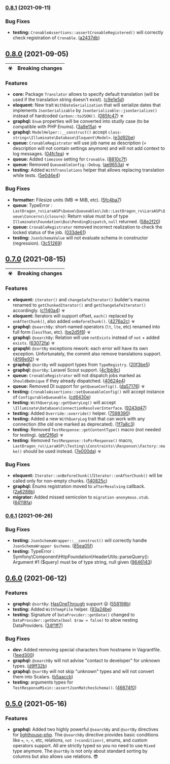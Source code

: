 ### [0.8.1](https://github.com/LastDragon-ru/lara-asp/compare/0.8.0...0.8.1) (2021-09-11)


### Bug Fixes

* **testing:** `CronableAssertions::assertCronableRegistered()` will correctly check registration of `Cronable`. ([a2437db](https://github.com/LastDragon-ru/lara-asp/commit/a2437dbe9eb402b54c9a1992ca2246433d45374d))

## [0.8.0](https://github.com/LastDragon-ru/lara-asp/compare/0.7.0...0.8.0) (2021-09-05)

☣ | Breaking changes
:---: | :---

### Features

* **core:** Package `Translator` allows to specify default translation (will be used if the translation string doesn't exist). ([c9e1e5d](https://github.com/LastDragon-ru/lara-asp/commit/c9e1e5d0fc36e11686c07fc7b712474c7d3cd83d))
* **eloquent:** New trait `WithDateSerialization` that will serialize dates that implements `JsonSerializable` by `JsonSerializable::jsonSerialize()` instead of hardcoded `Carbon::toJSON()`. ([085fc47](https://github.com/LastDragon-ru/lara-asp/commit/085fc4790eb3ee4ba212fce5e3095e22c76f08e9)) ☣
* **graphql:** `Enum` properties will be converted into studly case (to be compatible with PHP Enums). ([3a9e15a](https://github.com/LastDragon-ru/lara-asp/commit/3a9e15a514533672b312a7c88ae47f0c8bf086b7)) ☣
* **graphql:** `ModelHelper::__construct()` accept `class-string<\Illuminate\Database\Eloquent\Model>`. ([e3d92be](https://github.com/LastDragon-ru/lara-asp/commit/e3d92be27e37af6f1c29e51a29ec7998989104a7))
* **queue:** `CronableRegistrator` will use job name as description (= description will not contain settings anymore) and will not add context to log messages. ([04fc1ea](https://github.com/LastDragon-ru/lara-asp/commit/04fc1ea6bdb6865165ec299bcc6329c426b52b3c)) ☣
* **queue:** Added `timezone` setting for `Cronable`. ([8810c7f](https://github.com/LastDragon-ru/lara-asp/commit/8810c7ff34dfbc22c261662274ffca819f38aec9))
* **queue:** Removed `QueueableConfig::Debug`. ([ae9653a](https://github.com/LastDragon-ru/lara-asp/commit/ae9653aa1b62c1ea4e79fe578d5ffa3e91055739)) ☣
* **testing:** Added `WithTranslations` helper that allows replacing translation while tests. ([5e0d4e4](https://github.com/LastDragon-ru/lara-asp/commit/5e0d4e47eca54c0d7fa29947d17641acf422fd11))


### Bug Fixes

* **formatter:** Filesize units (MB => MiB, etc). ([5fc4ba7](https://github.com/LastDragon-ru/lara-asp/commit/5fc4ba70b28195b280d966846cb0f27fdbc2fbca))
* **queue**: TypeError : `LastDragon_ru\LaraASP\Queue\Queueables\Job::LastDragon_ru\LaraASP\Queue\Concerns\{closure}`: Return value must be of type `Illuminate\Foundation\Bus\PendingDispatch`, `null` returned. ([58e2f20](https://github.com/LastDragon-ru/lara-asp/commit/58e2f20fd5f01816e7990504255037c55515dee9))
* **queue:** `CronableRegistrator` removed incorrect realization to check the locked status of the job. ([033de61](https://github.com/LastDragon-ru/lara-asp/commit/033de61607dad2f4c3bcd02585d8bf41b864da42))
* **testing:** `JsonSchemaValue` will not evaluate schema in constructor (regression). ([3c51269](https://github.com/LastDragon-ru/lara-asp/commit/3c512692cf27db85b118f1623af5545be30cd5bd))


## [0.7.0](https://github.com/LastDragon-ru/lara-asp/compare/0.6.1...0.7.0) (2021-08-15)

☣ | Breaking changes
:---: | :---

### Features

* **eloquent:** `iterator()` and `changeSafeIterator()` builder's macros renamed to `getChunkedIterator()` and `getChangeSafeIterator()` accordingly. ([c1140a4](https://github.com/LastDragon-ru/lara-asp/commit/c1140a49ce688241aad701a6c4e67561de4d1447)) ☣
* **eloquent:** Iterators will support offset, `each()` replaced by `onAfterChunk()`, also added `onBeforeChunk()`. ([4276a2c](https://github.com/LastDragon-ru/lara-asp/commit/4276a2c259661296df2ab5f93921c23b4a1aea22)) ☣
* **graphql:** `@searchBy`: short-named operators (`lt`, `lte`, etc) renamed into full form (`lessThan`, etc). ([be2d5f8](https://github.com/LastDragon-ru/lara-asp/commit/be2d5f824fb5642d7ef5dac2081c2ce76e15ac79)) ☣
* **graphql:** `@searchBy`: Relation will use `notExists` instead of `not` + added `exists`. ([63072fa](https://github.com/LastDragon-ru/lara-asp/commit/63072fafa46d6c63eb17d539b5a9f04a98124efd)) ☣
* **grapqhl:** `@sortBy` exceptions rework: each error will have its own exception. Unfortunately, the commit also remove translations support. ([4f99e92](https://github.com/LastDragon-ru/lara-asp/commit/4f99e9215208fb242ddf8c271ccb545d2315f318)) ☣
* **graphql:** `@sortBy` will support types from `TypeRegistry`. ([20f3be5](https://github.com/LastDragon-ru/lara-asp/commit/20f3be5950be758989a9a8da9b9bc998ded16cf2))
* **graphql:** `@sortBy`: Laravel Scout support. ([4c1bb9c](https://github.com/LastDragon-ru/lara-asp/commit/4c1bb9c088266ccb55b528187730664a09998ad1))
* **queue:** `CronableRegistrator` will not dispatch jobs marked as `ShouldBeUnique` if they already dispatched. ([40624e4](https://github.com/LastDragon-ru/lara-asp/commit/40624e4b9ff24652b697e714cf3bf541dce674cd))
* **queue:** Removed DI support for `getQueueConfig()`. ([da57176](https://github.com/LastDragon-ru/lara-asp/commit/da571767429def535681d8f09bdc3d4e6cc47289)) ☣
* **testing:** `CronableAssertions::setQueueableConfig()` will accept instance of `ConfigurableQueueable`. ([cd6430e](https://github.com/LastDragon-ru/lara-asp/commit/cd6430e835dd8fcb84a4e85e961119abfbf3ac81))
* **testing:** `WithQueryLog::getQueryLog()` will accept `\Illuminate\Database\ConnectionResolverInterface`. ([9243d47](https://github.com/LastDragon-ru/lara-asp/commit/9243d47849c016834b21a1213f58f5400e7c9a32))
* **testing:** Added `Override::override()` helper. ([7598390](https://github.com/LastDragon-ru/lara-asp/commit/759839045f9f4e0d97f66e8d53555e5479198c97))
* **testing:** Added a new `WithQueryLog` trait that can work with any connection (the old one marked as deprecated). ([1f7a8c3](https://github.com/LastDragon-ru/lara-asp/commit/1f7a8c3f0a87a42c50d457b43bf70e551f914172))
* **testing:** Removed `TestResponse::getContentType()` macro (not needed for testing). ([ebf2f6d](https://github.com/LastDragon-ru/lara-asp/commit/ebf2f6d6eee31ff1d133253f62104cf18f21c581)) ☣
* **testing:** Removed `TestResponse::toPsrResponse()` macro, `LastDragon_ru\\LaraASP\\Testing\\Constraints\\Response\\Factory::make()` should be used instead. ([7e000da](https://github.com/LastDragon-ru/lara-asp/commit/7e000da6a2820db43e82faf2b1f0cade1ed5de37)) ☣


### Bug Fixes

* **eloquent:** `Iterator::onBeforeChunk()`/`Iterator::onAfterChunk()` will be called only for non-empty chunks. ([140825c](https://github.com/LastDragon-ru/lara-asp/commit/140825c2c59098d8664f88471d053e330c1f4f2c))
* **graphql:** Enums registration moved to `afterResolving` callback. ([2a6288b](https://github.com/LastDragon-ru/lara-asp/commit/2a6288b8f90b584ec17bc2dac32f046c5e4defcc))
* **migrator:** Added missed semicolon to `migration-anonymous.stub`. ([64118fa](https://github.com/LastDragon-ru/lara-asp/commit/64118fa988527329593aefe42e4889994ddbfec8))


### [0.6.1](https://github.com/LastDragon-ru/lara-asp/compare/0.6.0...0.6.1) (2021-06-26)


### Bug Fixes

* **testing:** `JsonSchemaWrapper::__construct()` will correctly handle `JsonSchemaWrapper $schema`. ([85ea05f](https://github.com/LastDragon-ru/lara-asp/commit/85ea05fd3748fcf7c5d13aca6d6360e30d7de7bb))
* **testing:** TypeError : Symfony\Component\HttpFoundation\HeaderUtils::parseQuery(): Argument #1 ($query) must be of type string, null given ([9646143](https://github.com/LastDragon-ru/lara-asp/commit/9646143207dc399e3f0b7452cb52f720f69b22f2))

## [0.6.0](https://github.com/LastDragon-ru/lara-asp/compare/0.5.0...0.6.0) (2021-06-12)


### Features

* **graphql:** `@sortBy`: [HasOneThrough](https://laravel.com/docs/8.x/eloquent-relationships#has-one-through) support 😜 ([558198b](https://github.com/LastDragon-ru/lara-asp/commit/558198b5672757cbb039b6b23211af30e5823b62))
* **testing:** Added `WithTempFile` helper. ([93a24be](https://github.com/LastDragon-ru/lara-asp/commit/93a24be20fc42e64f2962a5077d37d0ea3f0f801))
* **testing:** Signature of `DataProvider::getData()` changed to `DataProvider::getData(bool $raw = false)` to allow nesting DataProviders. ([34f1ff7](https://github.com/LastDragon-ru/lara-asp/commit/34f1ff7b8e4667c93c9fa4e07f167e8061394331))


### Bug Fixes

* **dev:** Added removing special characters from hostname in Vagrantfile. ([1eed300](https://github.com/LastDragon-ru/lara-asp/commit/1eed3003ad1d2a5c8ebc56f60f89c71ab68d70c7))
* **graphql:** `@searchBy` will not advise "contact to developer" for unknown types. ([d9ff32b](https://github.com/LastDragon-ru/lara-asp/commit/d9ff32b6151065b9871d6b46cbadf776b8080590))
* **graphql:** `@sortBy` will not skip "unknown" types and will not convert them into Scalars. ([b5aaccb](https://github.com/LastDragon-ru/lara-asp/commit/b5aaccb981caca25b62fbe08a3b8139abcc74840))
* **testing:** arguments types for `TestResponseMixin::assertJsonMatchesSchema()`. ([46674f0](https://github.com/LastDragon-ru/lara-asp/commit/46674f037958a6a4e66de4e2d69b60d621fc1e58))

## [0.5.0](https://github.com/LastDragon-ru/lara-asp/compare/0.4.0...0.5.0) (2021-05-16)


### Features

* **graphql:** Added two highly powerful `@searchBy` and `@sortBy`  directives for [lighthouse-php](https://lighthouse-php.com/). The `@searchBy` directive provides basic conditions like `=`, `>`, `<`, etc, relations, `not (<condition>)`, enums, and custom operators support. All are strictly typed so you no need to use `Mixed` type anymore. The `@sortBy` is not only about standard sorting by columns but also allows use relations. 😎
